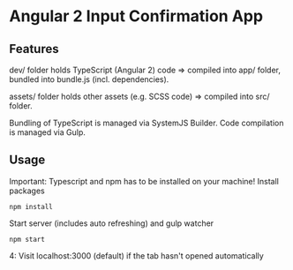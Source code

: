 # Angular 2 Input Confirmation App

## Features
dev/ folder holds TypeScript (Angular 2) code => compiled into app/ folder, bundled into bundle.js (incl. dependencies).

assets/ folder holds other assets (e.g. SCSS code) => compiled into src/ folder.

Bundling of TypeScript is managed via SystemJS Builder. Code compilation is managed via Gulp.

## Usage
Important: Typescript and npm has to be installed on your machine!
Install packages
```
npm install
```
Start server (includes auto refreshing) and gulp watcher
```
npm start
```

4: Visit localhost:3000 (default) if the tab hasn't opened automatically
